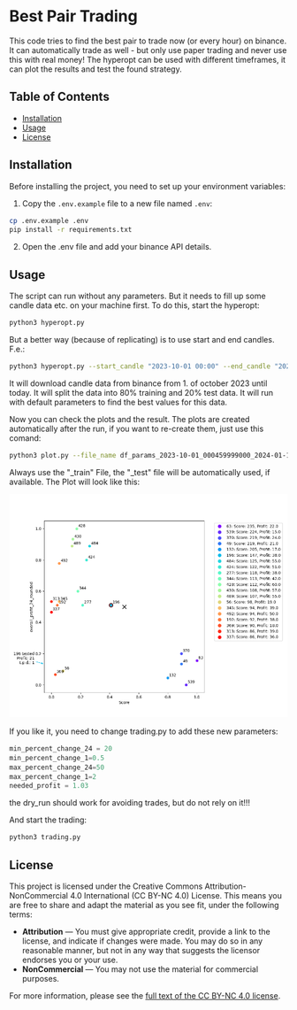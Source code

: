 # Best Pair Trading

This code tries to find the best pair to trade now (or every hour) on binance.
It can automatically trade as well - but only use paper trading and never use this with real money!
The hyperopt can be used with different timeframes, it can plot the results and test the found strategy.

## Table of Contents

- [Installation](#installation)
- [Usage](#usage)
- [License](#license)

## Installation

Before installing the project, you need to set up your environment variables:

1. Copy the `.env.example` file to a new file named `.env`:

```bash
cp .env.example .env
pip install -r requirements.txt
```

2. Open the .env file and add your binance API details.

## Usage

The script can run without any parameters. But it needs to fill up some candle data etc. on your machine first.
To do this, start the hyperopt:

```bash
python3 hyperopt.py
```

But a better way (because of replicating) is to use start and end candles. F.e.:

```bash
python3 hyperopt.py --start_candle "2023-10-01 00:00" --end_candle "2024-01-14 12:00"
```

It will download candle data from binance from 1. of october 2023 until today.
It will split the data into 80% training and 20% test data.
It will run with default parameters to find the best values for this data.

Now you can check the plots and the result.
The plots are created automatically after the run, if you want to re-create them, just use this comand:

```bash
python3 plot.py --file_name df_params_2023-10-01_000459999000_2024-01-14_120459999000_train.pkl
```

Always use the "_train" File, the "_test" file will be automatically used, if available.
The Plot will look like this:

![Example Plot](readme_images/score_vs_overall_profit_24_2023-10-01_000459999000_2024-01-14_120459999000.png)

If you like it, you need to change trading.py to add these new parameters:

```python
min_percent_change_24 = 20
min_percent_change_1=0.5
max_percent_change_24=50
max_percent_change_1=2
needed_profit = 1.03
```

the dry_run should work for avoiding trades, but do not rely on it!!!

And start the trading:

```bash
python3 trading.py
```

## License

This project is licensed under the Creative Commons Attribution-NonCommercial 4.0 International (CC BY-NC 4.0) License. This means you are free to share and adapt the material as you see fit, under the following terms:

- **Attribution** — You must give appropriate credit, provide a link to the license, and indicate if changes were made. You may do so in any reasonable manner, but not in any way that suggests the licensor endorses you or your use.
- **NonCommercial** — You may not use the material for commercial purposes.

For more information, please see the [full text of the CC BY-NC 4.0 license](https://creativecommons.org/licenses/by-nc/4.0/).